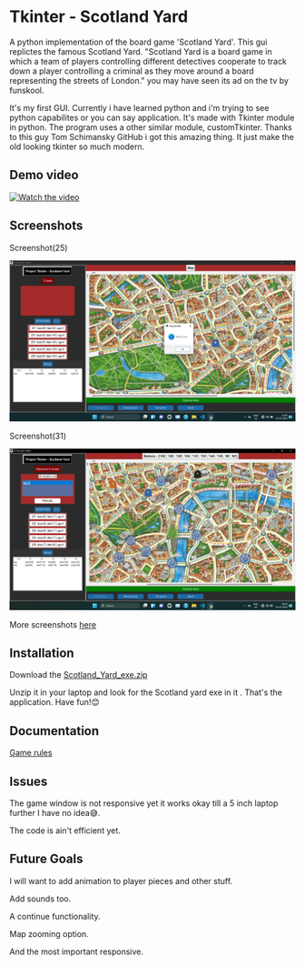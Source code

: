 
# Tkinter - Scotland Yard

A python implementation of the board game 'Scotland Yard'.
This gui replictes the famous Scotland Yard.
"Scotland Yard is a board game in which a team of players controlling different detectives cooperate to track down a player controlling a criminal as they move around a board representing the streets of London." you may have seen its ad on the tv by funskool.

It's my first GUI. Currently i have learned python and i'm trying to see python capabilites or you can say application.
It's made with Tkinter module in python. The program uses a other similar module, customTkinter. Thanks to this guy Tom Schimansky GitHub i got this amazing thing. It just make the old looking tkinter so much modern.

## Demo video

[![Watch the video](https://img.icons8.com/color/48/000000/video.png)](https://drive.google.com/file/d/1LGmJzA69A8PCcSUymUGDJFFAYqjqFXUq/view?usp=sharing)

## Screenshots

Screenshot(25)

![App Screenshot](https://github.com/TanCannon/Tkinter-Scotland_yard/blob/main/Screenshots/Screenshot%20(25).png)

Screenshot(31)

![App Screenshot](https://github.com/TanCannon/Tkinter-Scotland_yard/blob/main/Screenshots/Screenshot%20(31).png)

More screenshots [here](https://github.com/TanCannon/Tkinter-Scotland_yard/tree/main/Screenshots)

## Installation

Download the [Scotland_Yard_exe.zip](https://github.com/TanCannon/Tkinter-Scotland_yard/releases)

Unzip it in your laptop and look for the Scotland yard exe in it . That's the application.
Have fun!😊
    
## Documentation

[Game rules](https://github.com/TanCannon/Tkinter-Scotland_yard/blob/main/Rules.pdf)

## Issues

The game window is not responsive yet it works okay till a 5 inch laptop further I have no idea😅.

The code is ain't efficient yet.

## Future Goals

I will want to add animation to player pieces and other stuff.

Add sounds too.

A continue functionality.

Map zooming option.

And the most important responsive.

